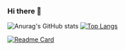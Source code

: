 ### Hi there 👋

<!--
**domuserk/domuserk** is a ✨ _special_ ✨ repository because its `README.md` (this file) appears on your GitHub profile.

Here are some ideas to get you started:

- 🔭 I’m currently working on ...
- 🌱 I’m currently learning ...
- 👯 I’m looking to collaborate on ...
- 🤔 I’m looking for help with ...
- 💬 Ask me about ...
- 📫 How to reach me: ...
- 😄 Pronouns: ...
- ⚡ Fun fact: ...
-->

![Anurag's GitHub stats](https://github-readme-stats.vercel.app/api?username=domuserk&show_icons=true&count_private=true)
[![Top Langs](https://github-readme-stats.vercel.app/api/top-langs/?username=domuserk&layout=compact)](https://github.com/anuraghazra/github-readme-stats)

[![Readme Card](https://github-readme-stats.vercel.app/api/pin/?username=domuserk&repo=github-readme-stats)](https://github.com/anuraghazra/github-readme-stats)

